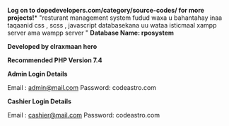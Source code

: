 **Log on to dopedevelopers.com/category/source-codes/ for more projects!***
"resturant management system fudud waxa u bahantahay inaa taqaanid css , scss , javascript databasekana uu wataa isticmaal xampp server ama wampp server "
**Database Name: rposystem**

**Developed by   clraxmaan hero**

**Recommended PHP Version 7.4**


**Admin Login Details**

Email	: admin@mail.com
Password: codeastro.com

**Cashier Login Details**

Email	: cashier@mail.com
Password: codeastro.com


